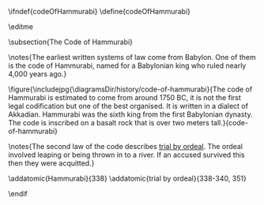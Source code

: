 \ifndef{codeOfHammurabi}
\define{codeOfHammurabi}

\editme

\subsection{The Code of Hammurabi}

\notes{The earliest written
systems of law come from Babylon. One of them is the code of Hammurabi,
named for a Babylonian king who ruled nearly 4,000 years ago.}

\figure{\includejpg{\diagramsDir/history/code-of-hammurabi}{The code of Hammurabi is estimated to come from around 1750 BC, it is not the first legal codification but one of the best organised. It is written in a dialect of Akkadian. Hammurabi was the sixth king from the first Babylonian dynasty. The code is inscribed on a basalt rock that is over two meters tall.}{code-of-hammurabi}

\notes{The second law of the code describes [trial by ordeal](https://en.wikipedia.org/wiki/Trial_by_ordeal). The ordeal involved leaping or being thrown in to a river. If an accused survived this then they were acquitted.}

\addatomic{Hammurabi}{338}
\addatomic{trial by ordeal}{338-340, 351}

\endif
